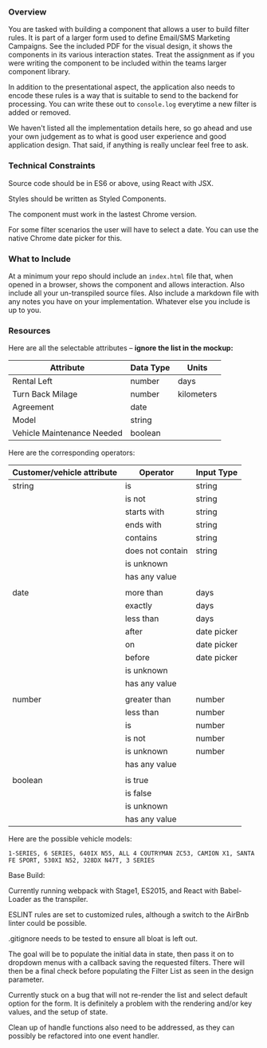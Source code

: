 ### Overview

You are tasked with building a component that allows a user to build filter
rules. It is part of a larger form used to define Email/SMS Marketing
Campaigns. See the included PDF for the visual design, it shows the components
in its various interaction states. Treat the assignment as if you were writing
the component to  be included within the teams larger component library.

In addition to the presentational aspect, the application also needs to encode
these rules is a way that is suitable to send to the backend for processing.
You can write these out to `console.log` everytime a new filter is
added or removed.

We haven't listed all the implementation details here, so go ahead and use your
own judgement as to what is good user experience and good application design.
That said, if anything is really unclear feel free to ask.


### Technical Constraints

Source code should be in ES6 or above, using React with JSX.

Styles should be written as Styled Components.

The component must work in the lastest Chrome version.

For some filter scenarios the user will have to select a date. You can use the native Chrome date picker for this.


### What to Include

At a minimum your repo should include an `index.html` file that, when opened in
a browser, shows the component and allows interaction. Also include all your
un-transpiled source files. Also include a markdown file with any notes you have on your implementation. Whatever else you include is up to you.


### Resources

Here are all the selectable attributes – __ignore the list in the mockup:__

| Attribute                  | Data Type |  Units     |
|----------------------------|-----------|------------|
| Rental Left                | number    | days       |
| Turn Back Milage           | number    | kilometers |
| Agreement                  | date      |            |
| Model                      | string    |            |
| Vehicle Maintenance Needed | boolean   |            ||


Here are the corresponding operators:

| Customer/vehicle attribute | Operator         | Input Type  |
|----------------------------|------------------|-------------|
| string                     | is               | string      |
|                            | is not           | string      |
|                            | starts with      | string      |
|                            | ends with        | string      |
|                            | contains         | string      |
|                            | does not contain | string      |
|                            | is unknown       |             |
|                            | has any value    |             |
|                            |                  |             |
| date                       | more than        | days        |
|                            | exactly          | days        |
|                            | less than        | days        |
|                            | after            | date picker |
|                            | on               | date picker |
|                            | before           | date picker |
|                            | is unknown       |             |
|                            | has any value    |             |
|                            |                  |             |
| number                     | greater than     | number      |
|                            | less than        | number      |
|                            | is               | number      |
|                            | is not           | number      |
|                            | is unknown       | number      |
|                            | has any value    |             |
|                            |                  |             |
| boolean                    | is true          |             |
|                            | is false         |             |
|                            | is unknown       |             |
|                            | has any value    |             ||


Here are the possible vehicle models:

`1-SERIES, 6 SERIES, 640IX N55, ALL 4 COUTRYMAN ZC53, CAMION X1, SANTA FE SPORT,
530XI N52, 328DX N47T, 3 SERIES`


Base Build:

Currently running webpack with Stage1, ES2015, and React with Babel-Loader as the transpiler.

ESLINT rules are set to customized rules, although a switch to the AirBnb linter could be possible.

.gitignore needs to be tested to ensure all bloat is left out.

The goal will be to populate the initial data in state, then pass it on to dropdown menus with a callback saving the requested filters. There will then be a final check before populating the Filter List as seen in the design parameter.

Currently stuck on a bug that will not re-render the list and select default option for the form. It is definitely a problem with the rendering and/or key values, and the setup of state.

Clean up of handle functions also need to be addressed, as they can possibly be refactored into one event handler.

